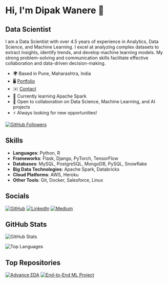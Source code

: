 # Hi, I'm Dipak Wanere 👋

## Data Scientist

I am a Data Scientist with over 4.5 years of experience in Analytics, Data Science, and Machine Learning. I excel at analyzing complex datasets to extract insights, identify trends, and develop machine learning models. My strong problem-solving and communication skills facilitate effective collaboration and data-driven decision-making.

- 🌍 Based in Pune, Maharashtra, India
- 🖥️ [Portfolio](http://xyz.com)
- ✉️ [Contact](mailto:diapakwanere2000@gmail.com)
- 🧠 Currently learning Apache Spark
- 🤝 Open to collaboration on Data Science, Machine Learning, and AI projects
- ⚡ Always looking for new opportunities!

[![GitHub Followers](https://img.shields.io/github/followers/dipakwanere?logo=github&style=for-the-badge&color=0891b2&labelColor=1c1917)](https://www.github.com/dipakwanere)

## Skills

- **Languages**: Python, R
- **Frameworks**: Flask, Django, PyTorch, TensorFlow
- **Databases**: MySQL, PostgreSQL, MongoDB, PySQL, Snowflake
- **Big Data Technologies**: Apache Spark, Databricks
- **Cloud Platforms**: AWS, Heroku
- **Other Tools**: Git, Docker, Salesforce, Linux

## Socials

[![GitHub](https://raw.githubusercontent.com/danielcranney/readme-generator/main/public/icons/socials/github.svg)](https://www.github.com/dipakwanere) 
[![LinkedIn](https://raw.githubusercontent.com/danielcranney/readme-generator/main/public/icons/socials/linkedin.svg)](https://www.linkedin.com/in/dipakwanere) 
[![Medium](https://raw.githubusercontent.com/danielcranney/readme-generator/main/public/icons/socials/medium.svg)](https://medium.com/@dipakwanere2000)

## GitHub Stats

![GitHub Stats](https://github-readme-stats.vercel.app/api?username=dipakwanere&show_icons=true&count_private=true&title_color=0891b2&text_color=ffffff&icon_color=0891b2&bg_color=1c1917&hide_border=true)

![Top Languages](https://github-readme-stats.vercel.app/api/top-langs/?username=dipakwanere&langs_count=10&title_color=0891b2&text_color=ffffff&icon_color=0891b2&bg_color=1c1917&hide_border=true)

## Top Repositories

[![Advance EDA](https://github-readme-stats.vercel.app/api/pin/?username=dipakwanere&repo=Advance-EDA-house-price-analyis&title_color=0891b2&text_color=ffffff&icon_color=0891b2&bg_color=1c1917&hide_border=true)](https://github.com/dipakwanere/Advance-EDA-house-price-analyis) 
[![End-to-End ML Project](https://github-readme-stats.vercel.app/api/pin/?username=dipakwanere&repo=End-to-End-ML-Project-0.1&title_color=0891b2&text_color=ffffff&icon_color=0891b2&bg_color=1c1917&hide_border=true)](https://github.com/dipakwanere/End-to-End-ML-Project-0.1)
